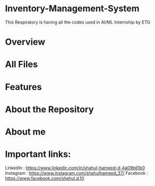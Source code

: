 # Inventory-Management-System
 This Respiratory is having all the codes used in AI/ML Internship by ETG

# Overview
# All Files
# Features
# About the Repository
# About me
# Important links:
  LinkedIn : https://www.linkedin.com/in/shahul-hameed-d-4a09b61b0
  Instagram : https://www.instagram.com/shahulhameed_37/
  Facebook : https://www.facebook.com/shahul.d.10
